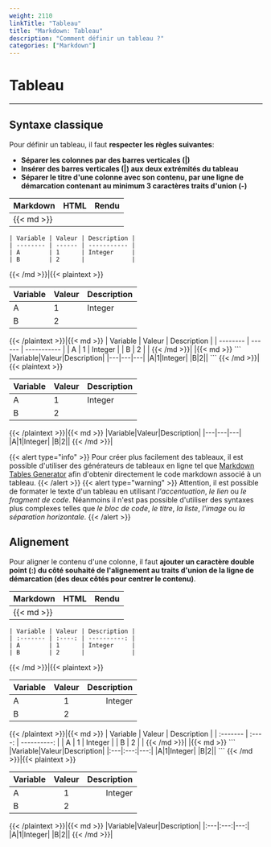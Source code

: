 ```yaml
---
weight: 2110
linkTitle: "Tableau"
title: "Markdown: Tableau"
description: "Comment définir un tableau ?"
categories: ["Markdown"]
---
```


# Tableau
---

## Syntaxe classique

Pour définir un tableau, il faut **respecter les règles suivantes**:

* **Séparer les colonnes par des barres verticales (|)**
* **Insérer des barres verticales (|) aux deux extrémités du tableau**
* **Séparer le titre d'une colonne avec son contenu, par une ligne de démarcation contenant au minimum 3 caractères traits d'union (-)**

| Markdown | HTML | Rendu |
| -------- | ---- | ----- |
|{{< md >}}
```
| Variable | Valeur | Description |
| -------- | ------ | ----------- |
| A        | 1      | Integer     |
| B        | 2      |             |
```
{{< /md >}}|{{< plaintext >}}
<table>
  <thead>
    <tr>
      <th>Variable</th>
      <th>Valeur</th>
      <th>Description</th>
    </tr>
  </thead>
  <tbody>
    <tr>
      <td>A</td>
      <td>1</td>
      <td>Integer</td>
    </tr>
    <tr>
      <td>B</td>
      <td>2</td>
      <td></td>
    </tr>
  </tbody>
</table>
{{< /plaintext >}}|{{< md >}}
| Variable | Valeur | Description |
| -------- | ------ | ----------- |
| A        | 1      | Integer     |
| B        | 2      |             |
{{< /md >}}|
|{{< md >}}
```
|Variable|Valeur|Description|
|---|---|---|
|A|1|Integer|
|B|2||
```
{{< /md >}}|{{< plaintext >}}
<table>
  <thead>
    <tr>
      <th>Variable</th>
      <th>Valeur</th>
      <th>Description</th>
    </tr>
  </thead>
  <tbody>
    <tr>
      <td>A</td>
      <td>1</td>
      <td>Integer</td>
    </tr>
    <tr>
      <td>B</td>
      <td>2</td>
      <td></td>
    </tr>
  </tbody>
</table>
{{< /plaintext >}}|{{< md >}}
|Variable|Valeur|Description|
|---|---|---|
|A|1|Integer|
|B|2||
{{< /md >}}|

{{< alert type="info" >}}
Pour créer plus facilement des tableaux, il est possible d'utiliser des générateurs de tableaux en ligne tel que [Markdown Tables Generator](https://www.tablesgenerator.com/markdown_tables) afin d'obtenir directement le code markdown associé à un tableau.
{{< /alert >}}
{{< alert type="warning" >}}
Attention, il est possible de formater le texte d'un tableau en utilisant *l'accentuation*, *le lien* ou *le fragment de code*. Néanmoins il n'est pas possible d'utiliser des syntaxes plus complexes telles que *le bloc de code*, *le titre*, *la liste*, *l'image* ou *la séparation horizontale*.
{{< /alert >}}

## Alignement

Pour aligner le contenu d'une colonne, il faut **ajouter un caractère double point (:) du côté souhaité de l'alignement au traits d'union de la ligne de démarcation (des deux côtés pour centrer le contenu)**.

| Markdown | HTML | Rendu |
| -------- | ---- | ----- |
|{{< md >}}
```
| Variable | Valeur | Description |
| :------- | :----: | ----------: |
| A        | 1      | Integer     |
| B        | 2      |             |
```
{{< /md >}}|{{< plaintext >}}
<table>
  <thead>
    <tr>
      <th align="left">Variable</th>
      <th align="center">Valeur</th>
      <th align="right">Description</th>
    </tr>
  </thead>
  <tbody>
    <tr>
      <td align="left">A</td>
      <td align="center">1</td>
      <td align="right">Integer</td>
    </tr>
    <tr>
      <td align="left">B</td>
      <td align="center">2</td>
      <td align="right"></td>
    </tr>
  </tbody>
</table>
{{< /plaintext >}}|{{< md >}}
| Variable | Valeur | Description |
| :------- | :----: | ----------: |
| A        | 1      | Integer     |
| B        | 2      |             |
{{< /md >}}|
|{{< md >}}
```
|Variable|Valeur|Description|
|:---|:---:|---:|
|A|1|Integer|
|B|2||
```
{{< /md >}}|{{< plaintext >}}
<table>
  <thead>
    <tr>
      <th align="left">Variable</th>
      <th align="center">Valeur</th>
      <th align="right">Description</th>
    </tr>
  </thead>
  <tbody>
    <tr>
      <td align="left">A</td>
      <td align="center">1</td>
      <td align="right">Integer</td>
    </tr>
    <tr>
      <td align="left">B</td>
      <td align="center">2</td>
      <td align="right"></td>
    </tr>
  </tbody>
</table>
{{< /plaintext >}}|{{< md >}}
|Variable|Valeur|Description|
|:---|:---:|---:|
|A|1|Integer|
|B|2||
{{< /md >}}|
